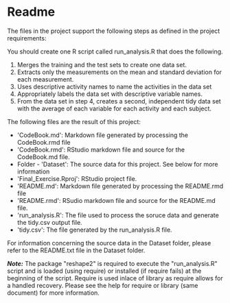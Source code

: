 Readme
======

The files in the project support the following steps as defined in the project requirements:

You should create one R script called run\_analysis.R that does the following.

1.  Merges the training and the test sets to create one data set.
2.  Extracts only the measurements on the mean and standard deviation for each measurement.
3.  Uses descriptive activity names to name the activities in the data set
4.  Appropriately labels the data set with descriptive variable names.
5.  From the data set in step 4, creates a second, independent tidy data set with the average of each variable for each activity and each subject.

The following files are the result of this project:

-   'CodeBook.md': Markdown file generated by processing the CodeBook.rmd file
-   'CodeBook.rmd': RStudio markdown file and source for the CodeBook.md file.
-   Folder - 'Dataset': The source data for this project. See below for more information
-   'Final\_Exercise.Rproj': RStudio project file.
-   'README.md': Markdown file generated by processing the README.rmd file
-   'README.rmd': RSudio markdown file and source for the README.md file.
-   'run\_analysis.R': The file used to process the soruce data and generate the tidy.csv output file.
-   'tidy.csv': The file generated by the run\_analysis.R file.

For information concerning the source data in the Dataset folder, please refer to the README.txt file in the Dataset folder.

***Note:*** The package "reshape2" is required to execute the "run\_analysis.R" script and is loaded (using require) or installed (if require fails) at the beginning of the script. Require is used inlace of library as require allows for a handled recovery. Please see the help for require or library (same document) for more information.
